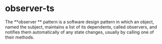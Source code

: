 # observer-ts

The **observer ** pattern is a software design pattern in which an object, named the subject, maintains a list of its dependents, called observers, and notifies them automatically of any state changes, usually by calling one of their methods.
